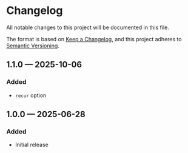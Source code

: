 # Changelog

All notable changes to this project will be documented in this file.

The format is based on [Keep a Changelog](https://keepachangelog.com/en/1.1.0/),
and this project adheres to [Semantic Versioning](https://semver.org/spec/v2.0.0.html).

## 1.1.0 — 2025-10-06

### Added

- `recur` option

## 1.0.0 — 2025-06-28

### Added

- Initial release
